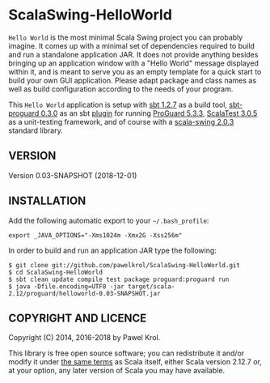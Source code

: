ScalaSwing-HelloWorld
=====================

`Hello World` is the most minimal Scala Swing project you can probably imagine. It comes up with a minimal set of dependencies required to build and run a standalone application JAR. It does not provide anything besides bringing up an application window with a "Hello World" message displayed within it, and is meant to serve you as an empty template for a quick start to build your own GUI application. Please adapt package and class names as well as build configuration according to the needs of your program.

This `Hello World` application is setup with [sbt 1.2.7](http://www.scala-sbt.org/) as a build tool, [sbt-proguard 0.3.0](https://github.com/sbt/sbt-proguard) as an sbt [plugin](https://www.scala-sbt.org/1.x/docs/Using-Plugins.html) for running [ProGuard 5.3.3](http://proguard.sourceforge.net/), [ScalaTest 3.0.5](http://www.scalatest.org/) as a unit-testing framework, and of course with a [scala-swing 2.0.3](https://www.scala-lang.org/api/2.12.7/scala-swing/scala/swing/) standard library.

VERSION
-------

Version 0.03-SNAPSHOT (2018-12-01)

INSTALLATION
------------

Add the following automatic export to your `~/.bash_profile`:

    export _JAVA_OPTIONS="-Xms1024m -Xmx2G -Xss256m"

In order to build and run an application JAR type the following:

    $ git clone git://github.com/pawelkrol/ScalaSwing-HelloWorld.git
    $ cd ScalaSwing-HelloWorld
    $ sbt clean update compile test package proguard:proguard run
    $ java -Dfile.encoding=UTF8 -jar target/scala-2.12/proguard/helloworld-0.03-SNAPSHOT.jar

COPYRIGHT AND LICENCE
---------------------

Copyright (C) 2014, 2016-2018 by Pawel Krol.

This library is free open source software; you can redistribute it and/or modify it under [the same terms](https://www.scala-lang.org/license/) as Scala itself, either Scala version 2.12.7 or, at your option, any later version of Scala you may have available.
